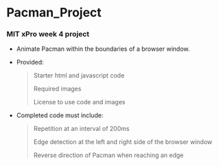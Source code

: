 
# Pacman_Project

### **MIT xPro week 4 project**

- Animate Pacman within the boundaries of a browser window.
- Provided:

    > Starter html and javascript code
    > 
    > Required images
    > 
    > License to use code and images

- Completed code must include:

    > Repetition at an interval of 200ms
    > 
    > Edge detection at the left and right side of the browser window
    > 
    > Reverse direction of Pacman when reaching an edge
